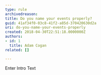 ```yaml
---
type: rule
archivedreason: 
title: Do you name your events properly?
guid: 41af34f0-03c8-41f2-a85d-370420630d2a
uri: do-you-name-your-events-properly
created: 2018-04-30T22:51:18.0000000Z
authors:
- id: 1
  title: Adam Cogan
related: []

---
```



Enter Intro Text
<br><excerpt class='endintro'></excerpt><br>



